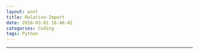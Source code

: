 ```yaml
---
layout: post
title: Relative-Import
date: 2016-03-01 16:46:42
categories: Coding
tags: Python
---
```



------

